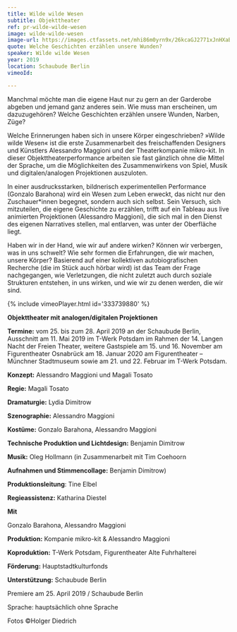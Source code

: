 ```yaml
---
title: Wilde wilde Wesen
subtitle: Objekttheater
ref: pr-wilde-wilde-wesen
image: wilde-wilde-wesen
image-url: https://images.ctfassets.net/mhi86m0yrn9x/26kcaGJ2771xJnHXaB0GLb/19e740f1b029fe0407a005ab8924a806/wilde-wilde-wesen.jpg
quote: Welche Geschichten erzählen unsere Wunden?
speaker: Wilde wilde Wesen
year: 2019
location: Schaubude Berlin
vimeoId:

---
```


Manchmal möchte man die eigene Haut nur zu gern an der Garderobe abgeben und jemand ganz anderes sein. Wie muss man erscheinen, um dazuzugehören? Welche Geschichten erzählen unsere Wunden, Narben, Züge?



Welche Erinnerungen haben sich in unsere Körper eingeschrieben? »Wilde wilde Wesen« ist die erste Zusammenarbeit des freischaffenden Designers und Künstlers Alessandro Maggioni und der Theaterkompanie mikro-kit. In dieser Objekttheaterperformance arbeiten sie fast gänzlich ohne die Mittel der Sprache, um die Möglichkeiten des Zusammenwirkens von Spiel, Musik und digitalen/analogen Projektionen auszuloten.

In einer ausdrucksstarken, bildnerisch experimentellen Performance (Gonzalo Barahona) wird ein Wesen zum Leben erweckt, das nicht nur den Zuschauer*innen begegnet, sondern auch sich selbst. Sein Versuch, sich mitzuteilen, die eigene Geschichte zu erzählen, trifft auf ein Tableau aus live animierten Projektionen (Alessandro Maggioni), die sich mal in den Dienst des eigenen Narratives stellen, mal entlarven, was unter der Oberfläche liegt.

Haben wir in der Hand, wie wir auf andere wirken? Können wir verbergen, was in uns schwelt? Wie sehr formen die Erfahrungen, die wir machen, unsere Körper? Basierend auf einer kollektiven autobiografischen Recherche (die im Stück auch hörbar wird) ist das Team der Frage nachgegangen, wie Verletzungen, die nicht zuletzt auch durch soziale Strukturen entstehen, in uns wirken, und wie wir zu denen werden, die wir sind.

{% include vimeoPlayer.html id='333739880' %}

**Objekttheater mit analogen/digitalen Projektionen**

**Termine:** vom 25. bis zum 28. April 2019 an der Schaubude Berlin, Ausschnitt am 11. Mai 2019 im T-Werk Potsdam im Rahmen der 14. Langen Nacht der Freien Theater, weitere Gastspiele am 15. und 16. November am Figurentheater Osnabrück am 18. Januar 2020 am Figurentheater – Münchner Stadtmuseum sowie am 21. und 22. Februar im T-Werk Potsdam.

**Konzept:** Alessandro Maggioni und Magali Tosato

**Regie:** Magali Tosato

**Dramaturgie:** Lydia Dimitrow

**Szenographie:** Alessandro Maggioni

**Kostüme:** Gonzalo Barahona, Alessandro Maggioni

**Technische Produktion und Lichtdesign:** Benjamin Dimitrow

**Musik:** Oleg Hollmann (in Zusammenarbeit mit Tim Coehoorn

**Aufnahmen und Stimmencollage:** Benjamin Dimitrow)

**Produktionsleitung**: Tine Elbel

**Regieassistenz:** Katharina Diestel


**Mit**

Gonzalo Barahona, Alessandro Maggioni

**Produktion:** Kompanie mikro-kit & Alessandro Maggioni

**Koproduktion:** T-Werk Potsdam, Figurentheater Alte Fuhrhalterei

**Förderung:** Hauptstadtkulturfonds

**Unterstützung:** Schaubude Berlin


Premiere am 25. April 2019 / Schaubude Berlin

Sprache: hauptsächlich ohne Sprache

Fotos ©Holger Diedrich
